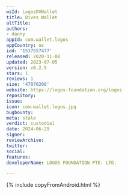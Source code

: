 ```yaml
---
wsId: LogosDVWallet
title: Dives Wallet
altTitle: 
authors:
- danny
appId: com.wallet.logos
appCountry: us
idd: '1537557477'
released: 2020-11-08
updated: 2023-07-05
version: v0.2.5
stars: 1
reviews: 1
size: '47070208'
website: https://logos-foundation.org/logos
repository: 
issue: 
icon: com.wallet.logos.jpg
bugbounty: 
meta: stale
verdict: custodial
date: 2024-06-29
signer: 
reviewArchive: 
twitter: 
social: 
features: 
developerName: LOGOS FOUNDATION PTE. LTD.

---
```


{% include copyFromAndroid.html %}